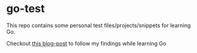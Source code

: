 # go-test

This repo contains some personal test files/projects/snippets for learning Go.

Checkout [this blog-post](http://www.joost.cx/blog/getting-started-with-golang-on-mac-os-x) to follow my findings while learning Go
